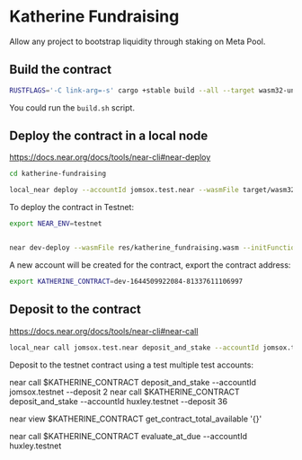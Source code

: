 # Katherine Fundraising

Allow any project to bootstrap liquidity through staking on Meta Pool.

## Build the contract

```sh
RUSTFLAGS='-C link-arg=-s' cargo +stable build --all --target wasm32-unknown-unknown --release
```

You could run the `build.sh` script. 

## Deploy the contract in a local node

https://docs.near.org/docs/tools/near-cli#near-deploy

```sh
cd katherine-fundraising

local_near deploy --accountId jomsox.test.near --wasmFile target/wasm32-unknown-unknown/release/katherine_fundraising.wasm --initFunction new --initArgs '{"owner_id": "jomsox.test.near", "staking_goal": 10000}'
```

To deploy the contract in Testnet:

```sh
export NEAR_ENV=testnet


near dev-deploy --wasmFile res/katherine_fundraising.wasm --initFunction new --initArgs '{"owner_id": "jomsox.testnet", "staking_goal": 10000}'
```

A new account will be created for the contract, export the contract address:

```sh
export KATHERINE_CONTRACT=dev-1644509922084-81337611106997
```

## Deposit to the contract

https://docs.near.org/docs/tools/near-cli#near-call

```sh
local_near call jomsox.test.near deposit_and_stake --accountId jomsox.test.near --deposit 2
```

Deposit to the testnet contract using a test multiple test accounts:

near call $KATHERINE_CONTRACT deposit_and_stake --accountId jomsox.testnet --deposit 2
near call $KATHERINE_CONTRACT deposit_and_stake --accountId huxley.testnet --deposit 36 


near view $KATHERINE_CONTRACT get_contract_total_available '{}'


near call $KATHERINE_CONTRACT evaluate_at_due --accountId huxley.testnet 